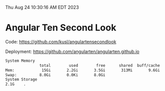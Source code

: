 Thu Aug 24 10:30:16 AM EDT 2023

# Angular Ten Second Look

Code: https://github.com/kusl/angulartensecondlook

Deployment: https://github.com/angularten/angularten.github.io

```bash
System Memory
               total        used        free      shared  buff/cache   available
Mem:            15Gi       2.2Gi       3.5Gi       313Mi       9.6Gi        12Gi
Swap:          8.0Gi       0.0Ki       8.0Gi
System Storage
2.1G	.
```
